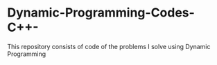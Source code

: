 # Dynamic-Programming-Codes-C++-

This repository consists of code of the problems I solve using Dynamic Programming
